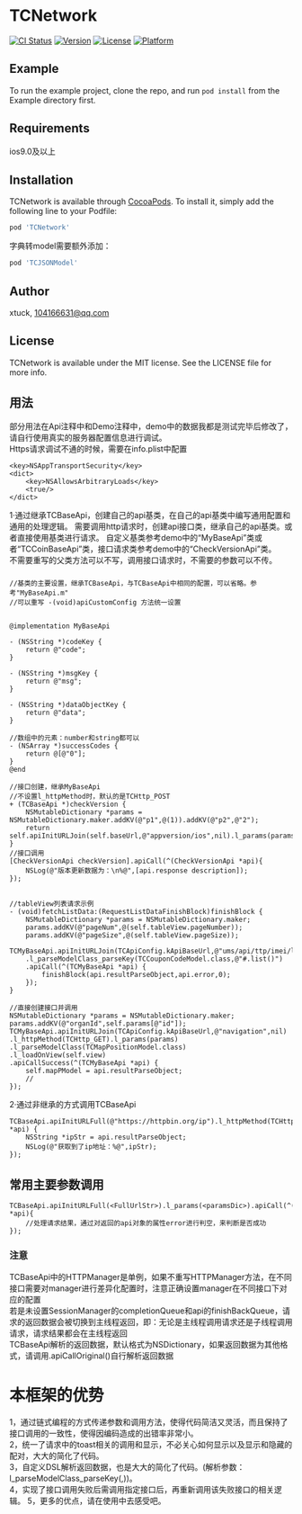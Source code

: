 # TCNetwork

[![CI Status](https://img.shields.io/travis/xtuck/TCNetwork.svg?style=flat)](https://travis-ci.org/xtuck/TCNetwork)
[![Version](https://img.shields.io/cocoapods/v/TCNetwork.svg?style=flat)](https://cocoapods.org/pods/TCNetwork)
[![License](https://img.shields.io/cocoapods/l/TCNetwork.svg?style=flat)](https://cocoapods.org/pods/TCNetwork)
[![Platform](https://img.shields.io/cocoapods/p/TCNetwork.svg?style=flat)](https://cocoapods.org/pods/TCNetwork)

## Example

To run the example project, clone the repo, and run `pod install` from the Example directory first.

## Requirements
ios9.0及以上


## Installation

TCNetwork is available through [CocoaPods](https://cocoapods.org). To install
it, simply add the following line to your Podfile:

```ruby
pod 'TCNetwork'
```

字典转model需要额外添加：
```ruby
pod 'TCJSONModel'
```

## Author

xtuck, 104166631@qq.com

## License

TCNetwork is available under the MIT license. See the LICENSE file for more info.


## 用法
部分用法在Api注释中和Demo注释中，demo中的数据我都是测试完毕后修改了，请自行使用真实的服务器配置信息进行调试。  
Https请求调试不通的时候，需要在info.plist中配置    
```
<key>NSAppTransportSecurity</key>
<dict>
    <key>NSAllowsArbitraryLoads</key>
    <true/>
</dict>
```
1·通过继承TCBaseApi，创建自己的api基类，在自己的api基类中编写通用配置和通用的处理逻辑。
  需要调用http请求时，创建api接口类，继承自己的api基类。或者直接使用基类进行请求。
  自定义基类参考demo中的“MyBaseApi”类或者“TCCoinBaseApi”类，接口请求类参考demo中的“CheckVersionApi”类。  
  不需要重写的父类方法可以不写，调用接口请求时，不需要的参数可以不传。
###

```
//基类的主要设置，继承TCBaseApi，与TCBaseApi中相同的配置，可以省略。参考"MyBaseApi.m"
//可以重写 -(void)apiCustomConfig 方法统一设置


@implementation MyBaseApi

- (NSString *)codeKey {
    return @"code";
}

- (NSString *)msgKey {
    return @"msg";
}

- (NSString *)dataObjectKey {
    return @"data";
}

//数组中的元素：number和string都可以
- (NSArray *)successCodes {
    return @[@"0"];
}
@end

//接口创建，继承MyBaseApi
//不设置l_httpMethod时，默认的是TCHttp_POST
+ (TCBaseApi *)checkVersion {
    NSMutableDictionary *params = NSMutableDictionary.maker.addKV(@"p1",@(1)).addKV(@"p2",@"2");
    return self.apiInitURLJoin(self.baseUrl,@"appversion/ios",nil).l_params(params).l_httpMethod(TCHttp_GET);
}
//接口调用
[CheckVersionApi checkVersion].apiCall(^(CheckVersionApi *api){
	NSLog(@"版本更新数据为：\n%@",[api.response description]);
});


//tableView列表请求示例
- (void)fetchListData:(RequestListDataFinishBlock)finishBlock {
    NSMutableDictionary *params = NSMutableDictionary.maker;
    params.addKV(@"pageNum",@(self.tableView.pageNumber));
    params.addKV(@"pageSize",@(self.tableView.pageSize));
    TCMyBaseApi.apiInitURLJoin(TCApiConfig.kApiBaseUrl,@"ums/api/ttp/imei/list".urlJoinDic(params),nil)
    .l_parseModelClass_parseKey(TCCouponCodeModel.class,@"#.list()")
    .apiCall(^(TCMyBaseApi *api) {
        finishBlock(api.resultParseObject,api.error,0);
    });
}

//直接创建接口并调用
NSMutableDictionary *params = NSMutableDictionary.maker;
params.addKV(@"organId",self.params[@"id"]);
TCMyBaseApi.apiInitURLJoin(TCApiConfig.kApiBaseUrl,@"navigation",nil)
.l_httpMethod(TCHttp_GET).l_params(params)
.l_parseModelClass(TCMapPositionModel.class)
.l_loadOnView(self.view)
.apiCallSuccess(^(TCMyBaseApi *api) {
    self.mapPModel = api.resultParseObject;
    //
});

```

2·通过非继承的方式调用TCBaseApi
```
TCBaseApi.apiInitURLFull(@"https://httpbin.org/ip").l_httpMethod(TCHttp_GET).l_parseModelClass_parseKey(nil,@"origin").apiCallOriginal(^(TCBaseApi *api) {
    NSString *ipStr = api.resultParseObject;
    NSLog(@"获取到了ip地址：%@",ipStr);
});

```
## 常用主要参数调用
```
TCBaseApi.apiInitURLFull(<FullUrlStr>).l_params(<paramsDic>).apiCall(^(TCBaseApi *api){
	//处理请求结果，通过对返回的api对象的属性error进行判空，来判断是否成功
});
```

### 注意
TCBaseApi中的HTTPManager是单例，如果不重写HTTPManager方法，在不同接口需要对manager进行差异化配置时，注意正确设置manager在不同接口下对应的配置  
若是未设置SessionManager的completionQueue和api的finishBackQueue，请求的返回数据会被切换到主线程返回，即：无论是主线程调用请求还是子线程调用请求，请求结果都会在主线程返回  
TCBaseApi解析的返回数据，默认格式为NSDictionary，如果返回数据为其他格式，请调用.apiCallOriginal()自行解析返回数据  

# 本框架的优势
1，通过链式编程的方式传递参数和调用方法，使得代码简洁又灵活，而且保持了接口调用的一致性，使得因编码造成的出错率非常小。  
2，统一了请求中的toast相关的调用和显示，不必关心如何显示以及显示和隐藏的配对，大大的简化了代码。  
3，自定义DSL解析返回数据，也是大大的简化了代码。(解析参数：l_parseModelClass_parseKey(,))。  
4，实现了接口调用失败后需调用指定接口后，再重新调用该失败接口的相关逻辑。
5，更多的优点，请在使用中去感受吧。
